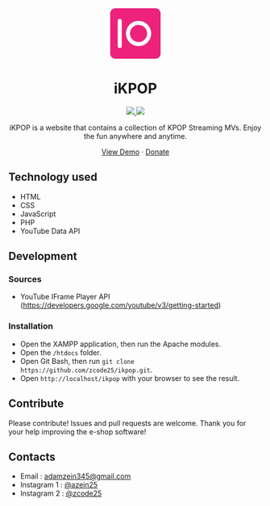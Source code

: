 <div align="center">
    <a href="https://ikpop.rf.gd">
        <img src="img/iKPOP.png" alt="iKPOP" width="100px" />
    </a>
    <h1 align="center">iKPOP</h1>
</div>

<div align="center">
    <a href="https://ikpop.rf.gd">
        <img src="https://img.shields.io/badge/version-iKPOP%20v3.1.0-EC227B"/>
    </a>
    <a href="https://github.com/zcode25/ikpop">
        <img src="https://img.shields.io/github/stars/zcode25/ikpop?color=important" />
    </a>
</div>

<div align="center">
    <p align="center">iKPOP is a website that contains a collection of KPOP Streaming MVs. Enjoy the fun anywhere and anytime.</p>
    <a href="https://ikpop.rf.gd">View Demo</a>
    ·
    <a href="https://saweria.co/azein25">Donate</a>
</div>

## Technology used
- HTML
- CSS
- JavaScript
- PHP
- YouTube Data API

## Development
### Sources
- YouTube IFrame Player API (https://developers.google.com/youtube/v3/getting-started)

### Installation
- Open the XAMPP application, then run the Apache modules.
- Open the `/htdocs` folder.
- Open Git Bash, then run `git clone https://github.com/zcode25/ikpop.git`.
- Open `http://localhost/ikpop` with your browser to see the result.

## Contribute
Please contribute! Issues and pull requests are welcome. Thank you for your help improving the e-shop software!

## Contacts
-  Email : adamzein345@gmail.com
-  Instagram 1 : [@azein25](https://www.instagram.com/azein25/)
-  Instagram 2 : [@zcode25](https://www.instagram.com/zcode25/)
